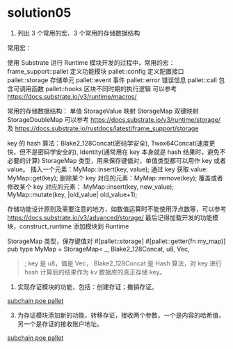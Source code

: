 # solution05

1. 列出 3 个常用的宏、3 个常用的存储数据结构

常用宏：

使用 Substrate 进行 Runtime 模块开发的过程中，常用的宏：
frame_support::pallet 定义功能模块
pallet::config 定义配置接口
pallet::storage 存储单元
pallet::event 事件
pallet::error 错误信息
pallet::call 包含可调用函数
pallet::hooks 区块不同时期的执行逻辑
可以参考 <https://docs.substrate.io/v3/runtime/macros/>

常用的存储数据结构：
单值 StorageValue
映射 StorageMap
双键映射 StorageDoubleMap
可以参考 <https://docs.substrate.io/v3/runtime/storage/>
及 <https://docs.substrate.io/rustdocs/latest/frame_support/storage>

key 的 hash 算法：Blake2_128Concat(密码学安全), Twox64Concat(速度更快，但不是密码学安全的), Identity(通常用在 key 本身就是 hash 结果时，避免不必要的计算)
StorageMap 类型，用来保存键值对，单值类型都可以用作 key 或者 value。
插入一个元素：MyMap::insert(key, value);
通过 key 获取 value: MyMap::get(key);
删除某个 key 对应的元素：MyMap::remove(key);
覆盖或者修改某个 key 对应的元素：
MyMap::insert(key, new_value);
MyMap::mutate(key, |old_value| old_value+1);

存储功能设计原则及需要注意的地方，如数值运算时不能使用浮点数等，可以参考 https://docs.substrate.io/v3/advanced/storage/
最后记得加载开发的功能模块，construct_runtime 添加模块到 Runtime

StorageMap 类型，保存键值对
#[pallet::storage]
#[pallet::getter(fn my_map)]
pub type MyMap<T> = StorageMap<
    _,
    Blake2_128Concat,
    u8,
    Vec<u8>,
>;
key 是 u8，值是 Vec， Blake2_128Concat 是 Hash 算法，对 key 进行 hash 计算后的结果作为 kv 数据库的真正存储 key。


1. 实现存证模块的功能，包括：创建存证；撤销存证。

[subchain poe pallet](https://github.com/Akagi201/subchain/tree/master/pallets/poe)

3. 为存证模块添加新的功能，转移存证，接收两个参数，一个是内容的哈希值，另一个是存证的接收账户地址。

[subchain poe pallet](https://github.com/Akagi201/subchain/tree/master/pallets/poe)
